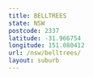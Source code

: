 ```yaml
---
title: BELLTREES
state: NSW
postcode: 2337
latitude: -31.966754
longitude: 151.080412
url: /nsw/belltrees/
layout: suburb
---
```

